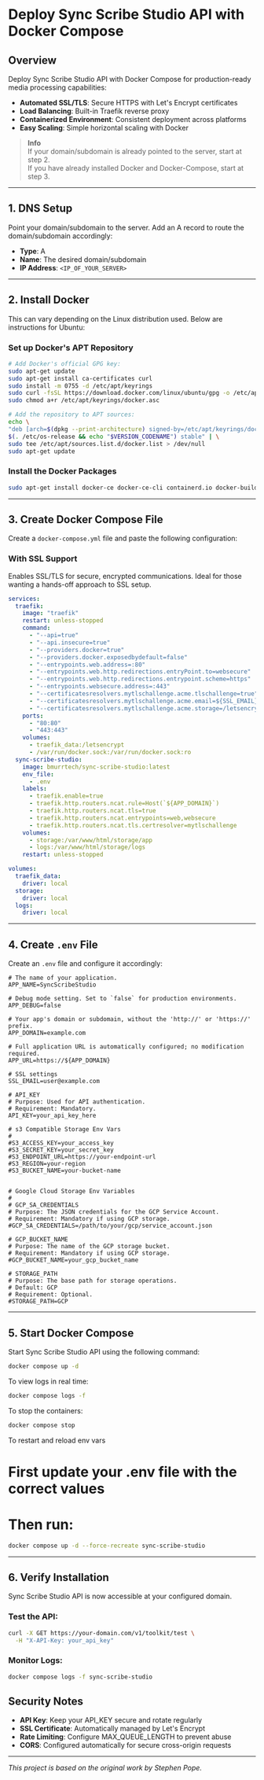 # Deploy Sync Scribe Studio API with Docker Compose

## Overview

Deploy Sync Scribe Studio API with Docker Compose for production-ready media processing capabilities:

- **Automated SSL/TLS**: Secure HTTPS with Let's Encrypt certificates
- **Load Balancing**: Built-in Traefik reverse proxy
- **Containerized Environment**: Consistent deployment across platforms
- **Easy Scaling**: Simple horizontal scaling with Docker

> **Info**  
> If your domain/subdomain is already pointed to the server, start at step 2.  
> If you have already installed Docker and Docker-Compose, start at step 3.

---

## 1. DNS Setup

Point your domain/subdomain to the server. Add an A record to route the domain/subdomain accordingly:

- **Type**: A  
- **Name**: The desired domain/subdomain  
- **IP Address**: `<IP_OF_YOUR_SERVER>`  

---

## 2. Install Docker

This can vary depending on the Linux distribution used. Below are instructions for Ubuntu:

### Set up Docker's APT Repository

```bash
# Add Docker's official GPG key:
sudo apt-get update
sudo apt-get install ca-certificates curl
sudo install -m 0755 -d /etc/apt/keyrings
sudo curl -fsSL https://download.docker.com/linux/ubuntu/gpg -o /etc/apt/keyrings/docker.asc
sudo chmod a+r /etc/apt/keyrings/docker.asc

# Add the repository to APT sources:
echo \
"deb [arch=$(dpkg --print-architecture) signed-by=/etc/apt/keyrings/docker.asc] https://download.docker.com/linux/ubuntu \
$(. /etc/os-release && echo "$VERSION_CODENAME") stable" | \
sudo tee /etc/apt/sources.list.d/docker.list > /dev/null
sudo apt-get update
```

### Install the Docker Packages

```bash
sudo apt-get install docker-ce docker-ce-cli containerd.io docker-buildx-plugin docker-compose-plugin
```

---

## 3. Create Docker Compose File

Create a `docker-compose.yml` file and paste the following configuration:

### With SSL Support
Enables SSL/TLS for secure, encrypted communications. Ideal for those wanting a hands-off approach to SSL setup.

```yaml
services:
  traefik:
    image: "traefik"
    restart: unless-stopped
    command:
      - "--api=true"
      - "--api.insecure=true"
      - "--providers.docker=true"
      - "--providers.docker.exposedbydefault=false"
      - "--entrypoints.web.address=:80"
      - "--entrypoints.web.http.redirections.entryPoint.to=websecure"
      - "--entrypoints.web.http.redirections.entrypoint.scheme=https"
      - "--entrypoints.websecure.address=:443"
      - "--certificatesresolvers.mytlschallenge.acme.tlschallenge=true"
      - "--certificatesresolvers.mytlschallenge.acme.email=${SSL_EMAIL}"
      - "--certificatesresolvers.mytlschallenge.acme.storage=/letsencrypt/acme.json"
    ports:
      - "80:80"
      - "443:443"
    volumes:
      - traefik_data:/letsencrypt
      - /var/run/docker.sock:/var/run/docker.sock:ro
  sync-scribe-studio:
    image: bmurrtech/sync-scribe-studio:latest
    env_file:
      - .env
    labels:
      - traefik.enable=true
      - traefik.http.routers.ncat.rule=Host(`${APP_DOMAIN}`)
      - traefik.http.routers.ncat.tls=true
      - traefik.http.routers.ncat.entrypoints=web,websecure
      - traefik.http.routers.ncat.tls.certresolver=mytlschallenge
    volumes:
      - storage:/var/www/html/storage/app
      - logs:/var/www/html/storage/logs
    restart: unless-stopped

volumes:
  traefik_data:
    driver: local
  storage:
    driver: local
  logs:
    driver: local
```

---

## 4. Create `.env` File

Create an `.env` file and configure it accordingly:

```env
# The name of your application.
APP_NAME=SyncScribeStudio

# Debug mode setting. Set to `false` for production environments.
APP_DEBUG=false

# Your app's domain or subdomain, without the 'http://' or 'https://' prefix.
APP_DOMAIN=example.com

# Full application URL is automatically configured; no modification required.
APP_URL=https://${APP_DOMAIN}

# SSL settings
SSL_EMAIL=user@example.com

# API_KEY
# Purpose: Used for API authentication.
# Requirement: Mandatory.
API_KEY=your_api_key_here

# s3 Compatible Storage Env Vars
#
#S3_ACCESS_KEY=your_access_key
#S3_SECRET_KEY=your_secret_key
#S3_ENDPOINT_URL=https://your-endpoint-url
#S3_REGION=your-region
#S3_BUCKET_NAME=your-bucket-name


# Google Cloud Storage Env Variables
#
# GCP_SA_CREDENTIALS
# Purpose: The JSON credentials for the GCP Service Account.
# Requirement: Mandatory if using GCP storage.
#GCP_SA_CREDENTIALS=/path/to/your/gcp/service_account.json

# GCP_BUCKET_NAME
# Purpose: The name of the GCP storage bucket.
# Requirement: Mandatory if using GCP storage.
#GCP_BUCKET_NAME=your_gcp_bucket_name

# STORAGE_PATH
# Purpose: The base path for storage operations.
# Default: GCP
# Requirement: Optional.
#STORAGE_PATH=GCP

```

---

## 5. Start Docker Compose

Start Sync Scribe Studio API  using the following command:

```bash
docker compose up -d
```

To view logs in real time:

```bash
docker compose logs -f
```

To stop the containers:

```bash
docker compose stop
```

To restart and reload env vars

# First update your .env file with the correct values
# Then run:

```bash
docker compose up -d --force-recreate sync-scribe-studio
```

---

## 6. Verify Installation

Sync Scribe Studio API is now accessible at your configured domain.

### Test the API:
```bash
curl -X GET https://your-domain.com/v1/toolkit/test \
  -H "X-API-Key: your_api_key"
```

### Monitor Logs:
```bash
docker compose logs -f sync-scribe-studio
```

## Security Notes

- **API Key**: Keep your API_KEY secure and rotate regularly
- **SSL Certificate**: Automatically managed by Let's Encrypt
- **Rate Limiting**: Configure MAX_QUEUE_LENGTH to prevent abuse
- **CORS**: Configured automatically for secure cross-origin requests

---

*This project is based on the original work by Stephen Pope.*
